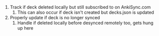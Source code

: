 1. Track if deck deleted locally but still subscribed to on AnkiSync.com
    1. This can also occur if deck isn't created but decks.json is updated
2. Properly update if deck is no longer synced
    1. Handle if deleted locally before desynced remotely too, gets hung up here